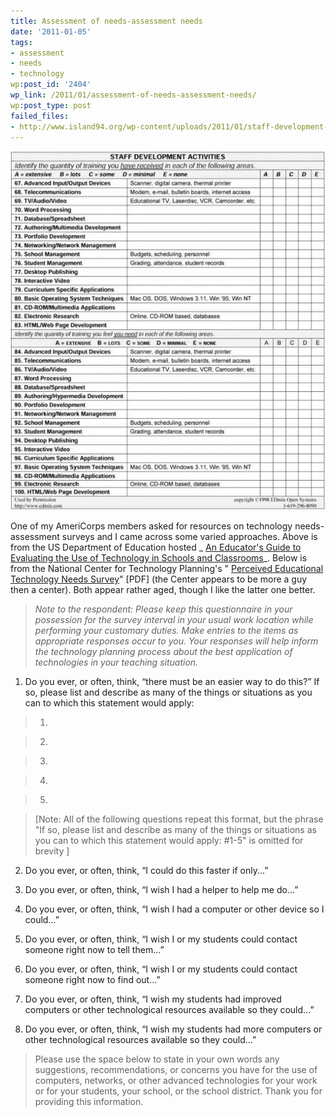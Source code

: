 ```yaml
---
title: Assessment of needs-assessment needs
date: '2011-01-05'
tags:
- assessment
- needs
- technology
wp:post_id: '2404'
wp_link: /2011/01/assessment-of-needs-assessment-needs/
wp:post_type: post
failed_files:
- http://www.island94.org/wp-content/uploads/2011/01/staff-development-activities.jpg
---
```


![](2011-01-05-Assessment-of-needs-assessment-needs/staff-development-activities-600x684.jpg "staff-development-activities")

One of my AmeriCorps members asked for resources on technology needs-assessment surveys and I came across some varied approaches. Above is from the US Department of Education hosted _ [An Educator's Guide to Evaluating the Use of Technology in Schools and Classrooms](http://www2.ed.gov/pubs/EdTechGuide/appc-5.html)_. Below is from the National Center for Technology Planning's " [Perceived Educational Technology Needs Survey](http://www.nctp.com/downloads/assess.pdf)" [PDF] (the Center appears to be more a guy then a center). Both appear rather aged, though I like the latter one better.

> _Note to the respondent: Please keep this questionnaire in your possession for the survey interval in your usual work location while performing your customary duties. Make entries to the items as appropriate responses occur to you. Your responses will help inform the technology planning process about the best application of technologies in your teaching situation._

>

>

1. Do you ever, or often, think, “there must be an easier way to do this?” If so, please list and describe as many of the things or situations as you can to which this statement would apply:

>

> 1.

> 2.

> 3.

> 4.

> 5.

> [Note: All of the following questions repeat this format, but the phrase "If so, please list and describe as many of the things or situations as you can to which this statement would apply: #1-5" is omitted for brevity ]

>

2. Do you ever, or often, think, “I could do this faster if only...”

>

3. Do you ever, or often, think, “I wish I had a helper to help me do...”

>

4. Do you ever, or often, think, “I wish I had a computer or other device so I could...”

>

5. Do you ever, or often, think, “I wish I or my students could contact someone right now to tell them...”

>

6. Do you ever, or often, think, “I wish I or my students could contact someone right now to find out...”

>

7. Do you ever, or often, think, “I wish my students had improved computers or other technological resources available so they could...”

>

8. Do you ever, or often, think, “I wish my students had more computers or other technological resources available so they could...”

>

>

> Please use the space below to state in your own words any suggestions, recommendations, or concerns you have for the use of computers, networks, or other advanced technologies for your work or for your students, your school, or the school district. Thank you for providing this information.
